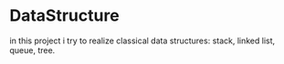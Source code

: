 # DataStructure
in this project i try to realize classical data structures: stack, linked list, queue, tree.
